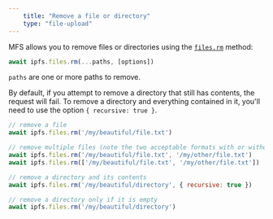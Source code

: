 ```yaml
---
    title: "Remove a file or directory"
    type: "file-upload"
---
```


MFS allows you to remove files or directories using the [`files.rm`](https://github.com/ipfs/js-ipfs/blob/master/docs/core-api/FILES.md#ipfsfilesrmpaths-options) method:

```js
await ipfs.files.rm(...paths, [options])
```

`paths` are one or more paths to remove.

By default, if you attempt to remove a directory that still has contents, the request will fail. To remove a directory and everything contained in it, you'll need to use the option `{ recursive: true }`.

```js
// remove a file
await ipfs.files.rm('/my/beautiful/file.txt')

// remove multiple files (note the two acceptable formats with or without [ ])
await ipfs.files.rm('/my/beautiful/file.txt', '/my/other/file.txt')
await ipfs.files.rm(['/my/beautiful/file.txt', '/my/other/file.txt'])

// remove a directory and its contents
await ipfs.files.rm('/my/beautiful/directory', { recursive: true })

// remove a directory only if it is empty
await ipfs.files.rm('/my/beautiful/directory')
```
